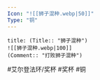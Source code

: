 ```yaml
---
Icon: "![[狮子混种.webp|50]]"
Type: "铜"
---
```

```ad-common-bronze-trophy
title: (Title:: "狮子混种")
![[狮子混种.webp|100]]
(Comment:: "打败狮子混种")
```

#艾尔登法环/奖杯 #奖杯 #铜